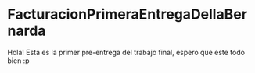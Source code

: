 # FacturacionPrimeraEntregaDellaBernarda 
Hola! Esta es la primer pre-entrega del trabajo final, espero que este todo bien :p

